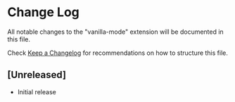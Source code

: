 # Change Log

All notable changes to the "vanilla-mode" extension will be documented in this file.

Check [Keep a Changelog](http://keepachangelog.com/) for recommendations on how to structure this file.

## [Unreleased]

- Initial release
